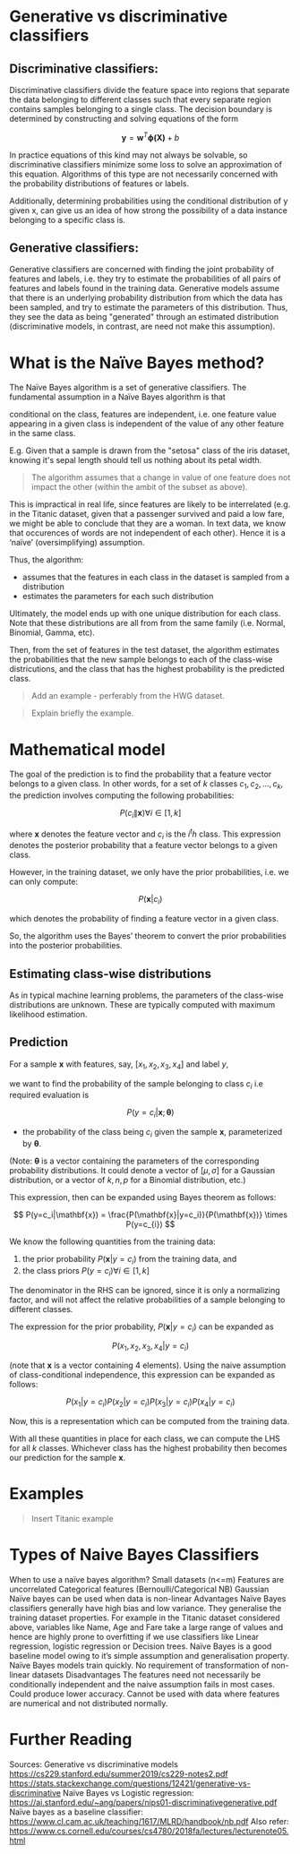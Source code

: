 # Generative vs discriminative classifiers

## Discriminative classifiers: 

Discriminative classifiers divide the feature space into regions that separate
the data belonging to different classes such that every separate region contains samples belonging
to a single class. The decision boundary is determined by constructing and solving equations of the form

$$ \mathbf{y} = \mathbf{w}^T\mathbf{\phi(X)}+b $$

In practice equations of this kind may not always be solvable, so discriminative classifiers
minimize some loss to solve an approximation of this equation. Algorithms of this type are not
necessarily concerned with the probability distributions of features or labels.

Additionally, determining
probabilities using the conditional distribution of y given x, can give us an idea of how strong the
possibility of a data instance belonging to a specific class is.

## Generative classifiers:
Generative classifiers are concerned with finding the joint probability of features and labels, i.e.
they try to estimate the probabilities of all pairs of features and labels found in the training
data. Generative models assume that there is an underlying probability distribution from which the
data has been sampled, and try to estimate the parameters of this distribution. Thus, they see the
data as being "generated" through an estimated distribution (discriminative models, in contrast, are
need not make this assumption).

# What is the Naïve Bayes method?

The Naïve Bayes algorithm is a set of generative classifiers. The
fundamental assumption in a Naïve Bayes algorithm is that

conditional on the class, features are independent, i.e. one feature value appearing in a given
class is independent of the value of any other feature in the same class.

E.g. Given that a sample is drawn from the "setosa" class of the iris dataset, knowing it's sepal
length should tell us nothing about its petal width.


> The algorithm assumes that a change in value of one feature does not impact the other
(within the ambit of the subset as above).

This is impractical in real life, since features are likely to be interrelated (e.g. in the Titanic
dataset, given that a passenger survived and paid a low fare, we might be able to conclude that they
are a woman. In text data, we know that occurences of words are not independent of each other).
Hence it is a ‘naïve’ (oversimplifying) assumption.

Thus, the algorithm:

* assumes that the features in each class in the dataset is sampled from a distribution
* estimates the parameters for each such distribution

Ultimately, the model ends up with one unique distribution for each class.
Note that these distributions are all from from the same family (i.e. Normal, Binomial, Gamma, etc).

Then, from the set of features in the test dataset, the algorithm estimates the probabilities that the new sample belongs to each of the class-wise districutions, and the class that has the highest probability is the predicted class.

> Add an example - perferably from the HWG dataset.

> Explain briefly the example.

# Mathematical model

The goal of the prediction is to find the probability that a feature vector belongs to a given
class. In other words, for a set of $k$ classes ${c_1, c_2, \dots, c_k}$, the prediction involves
computing the following probabilities:

$$
P(c_i\|\mathbf{x}) \forall i \in [1, k]
$$

where $\mathbf{x}$ denotes the feature vector and $c_i$ is the $i^th$ class. This expression denotes
the posterior probability that a feature vector belongs to a given class. 

However, in the training dataset, we only have the prior probabilities, i.e. we can only compute:

$$
P(\mathbf{x}|c_i)
$$

which denotes the probability of finding a feature vector in a given class. 

So, the algorithm uses the Bayes’ theorem to convert the prior probabilities into the posterior
probabilities.

## Estimating class-wise distributions

As in typical machine learning problems, the parameters of the class-wise distributions are unknown.
These are typically computed with maximum likelihood estimation.

## Prediction
For a sample $\mathbf{x}$ with features, say, $[x_1, x_2, x_3, x_4]$ and label $y$,

we want to find the probability of the  sample belonging to class $c_{i}$ i.e
required evaluation is

$$
P(y=c_i|\mathbf{x}; \mathbf{\theta})
$$

- the  probability of the class being $c_i$ given the sample $\mathbf{x}$, parameterized by $\mathbf{\theta}$.

(Note: $\mathbf{\theta}$ is a vector containing the parameters of the corresponding probability
distributions. It could denote a vector of $[\mu, \sigma]$ for a Gaussian distribution, or a vector
of $k, n, p$ for a Binomial distribution, etc.)

This expression, then can be expanded using Bayes theorem as follows:

$$
P(y=c_i|\mathbf{x}) = \frac{P(\mathbf{x}|y=c_i)}{P(\mathbf{x})} \times P(y=c_{i})
$$

We know the following quantities from the training data:

1. the prior probability $P(\mathbf{x}|y=c_i)$ from the training data, and
2. the class priors $P(y=c_i) \forall i \in [1, k]$

The denominator in the RHS can be ignored, since it is only a normalizing factor, and will not
affect the relative probabilities of a sample belonging to different classes.

The expression for the prior probability, $P(\mathbf{x}|y=c_i)$ can be expanded as

$$
P(x_1, x_2, x_3, x_4 | y=c_i)
$$

(note that $\mathbf{x}$ is a vector containing 4 elements). Using the naive assumption of
class-conditional independence, this expression can be expanded as follows:

$$
P(x_1|y=c_i)P(x_2|y=c_i)P(x_3|y=c_i)P(x_4|y=c_i)
$$

Now, this is a representation which can be computed from the training data.

With all these quantities in place for each class, we can compute the LHS for all $k$ classes.
Whichever class has the highest probability then becomes our prediction for the sample $\mathbf{x}$.


# Examples


> Insert Titanic example


# Types of Naive Bayes Classifiers

When to use a naïve bayes algorithm?  Small datasets (n<=m) Features are uncorrelated Categorical
features (Bernoulli/Categorical NB) Gaussian Naïve bayes can be used when data is non-linear
Advantages Naïve Bayes classifiers generally have high bias and low variance. They generalise the
training dataset properties. For example in the Titanic dataset considered above, variables like
Name, Age and Fare take a large range of values and hence are highly prone to overfitting if we use
classifiers like Linear regression, logistic regression or Decision trees.  Naïve Bayes is a good
baseline model owing to it’s simple assumption and generalisation property.  Naïve Bayes models
train quickly.  No requirement of transformation of non-linear datasets Disadvantages The features
need not necessarily be conditionally independent and the naive assumption fails in most cases.
Could produce lower accuracy.  Cannot be used with data where features are numerical and not
distributed normally.


# Further Reading
Sources: Generative vs discriminative models https://cs229.stanford.edu/summer2019/cs229-notes2.pdf
https://stats.stackexchange.com/questions/12421/generative-vs-discriminative Naïve Bayes vs Logistic
regression: https://ai.stanford.edu/~ang/papers/nips01-discriminativegenerative.pdf Naïve bayes as a
baseline classifier: https://www.cl.cam.ac.uk/teaching/1617/MLRD/handbook/nb.pdf Also refer:
https://www.cs.cornell.edu/courses/cs4780/2018fa/lectures/lecturenote05.html
